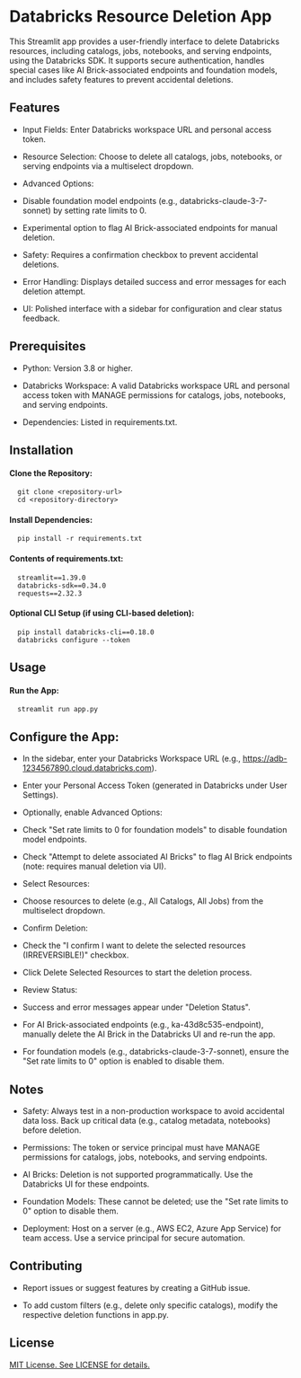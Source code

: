 
# Databricks Resource Deletion App

This Streamlit app provides a user-friendly interface to delete Databricks resources, including catalogs, jobs, notebooks, and serving endpoints, using the Databricks SDK. It supports secure authentication, handles special cases like AI Brick-associated endpoints and foundation models, and includes safety features to prevent accidental deletions.
## Features

- Input Fields: Enter Databricks workspace URL and personal access token.

- Resource Selection: Choose to delete all catalogs, jobs, notebooks, or serving endpoints via a multiselect dropdown.

- Advanced Options:

- Disable foundation model endpoints (e.g., databricks-claude-3-7-sonnet) by setting rate limits to 0.

- Experimental option to flag AI Brick-associated endpoints for manual deletion.

- Safety: Requires a confirmation checkbox to prevent accidental deletions.

- Error Handling: Displays detailed success and error messages for each deletion attempt.

- UI: Polished interface with a sidebar for configuration and clear status feedback.


## Prerequisites

- Python: Version 3.8 or higher.

- Databricks Workspace: A valid Databricks workspace URL and personal access token with MANAGE permissions for catalogs, jobs, notebooks, and serving endpoints.

- Dependencies: Listed in requirements.txt.

## Installation

#### Clone the Repository:

```http
  git clone <repository-url>
  cd <repository-directory>
```

#### Install Dependencies:

```http
  pip install -r requirements.txt
```

#### Contents of requirements.txt:

```http
  streamlit==1.39.0
  databricks-sdk==0.34.0
  requests==2.32.3 
```

#### Optional CLI Setup (if using CLI-based deletion):

```http
  pip install databricks-cli==0.18.0
  databricks configure --token 
```

## Usage
#### Run the App:

```http
  streamlit run app.py
```

## Configure the App:
-  In the sidebar, enter your Databricks Workspace URL (e.g., https://adb-1234567890.cloud.databricks.com).

- Enter your Personal Access Token (generated in Databricks under User Settings).

- Optionally, enable Advanced Options:

- Check "Set rate limits to 0 for foundation models" to disable foundation model endpoints.

- Check "Attempt to delete associated AI Bricks" to flag AI Brick endpoints (note: requires manual deletion via UI).

- Select Resources:

- Choose resources to delete (e.g., All Catalogs, All Jobs) from the multiselect dropdown.

- Confirm Deletion:

- Check the "I confirm I want to delete the selected resources (IRREVERSIBLE!)" checkbox.

- Click Delete Selected Resources to start the deletion process.

- Review Status:

- Success and error messages appear under "Deletion Status".


- For AI Brick-associated endpoints (e.g., ka-43d8c535-endpoint), manually delete the AI Brick in the Databricks UI and re-run the app.

- For foundation models (e.g., databricks-claude-3-7-sonnet), ensure the "Set rate limits to 0" option is enabled to disable them.

## Notes

- Safety: Always test in a non-production workspace to avoid accidental data loss. Back up critical data (e.g., catalog metadata, notebooks) before deletion.

- Permissions: The token or service principal must have MANAGE permissions for catalogs, jobs, notebooks, and serving endpoints.

- AI Bricks: Deletion is not supported programmatically. Use the Databricks UI for these endpoints.

- Foundation Models: These cannot be deleted; use the "Set rate limits to 0" option to disable them.

- Deployment: Host on a server (e.g., AWS EC2, Azure App Service) for team access. Use a service principal for secure automation.


## Contributing
- Report issues or suggest features by creating a GitHub issue.

- To add custom filters (e.g., delete only specific catalogs), modify the respective deletion functions in app.py.
## License

[MIT License.  See LICENSE for details.](https://choosealicense.com/licenses/mit/)

